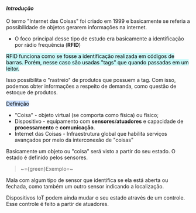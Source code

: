 
####                                                   *Introdução*

O termo "Internet das Coisas" foi criado em 1999 e basicamente se referia a possibilidade de objetos gerarem informações na internet. 

-  O foco principal desse tipo de estudo era basicamente a identificação por rádio frequência (**RFID**)

<mark style="background: #ABF7F7A6;">RFID funciona como se fosse a identificação realizada em códigos de barras. Porém, nesse caso são usadas "tags" que quando passadas em um leitor.</mark>

Isso possibilita o "rastreio" de produtos que possuem a tag. Com isso, podemos obter informações a respeito de demanda, como questão de estoque de produtos. 

<mark style="background: #ADCCFFA6;">Definição</mark>

-  "Coisa" - objeto virtual (se comporta como física) ou físico;
-  Dispositivo - equipamento com **sensores**/**atuadores** e capacidade de **processamento** e **comunicação**.
-  Internet das Coisas - Infraestrutura global que habilita serviços avançados por meio da interconexão de "coisas"

Basicamente um objeto ou "coisa" será visto a partir do seu estado. O estado é definido pelos sensores.

> ~={green}Exemplo=~

Mala com algum tipo de sensor que identifica se ela está aberta ou fechada, como também um outro sensor indicando a localização.

Dispositivos IoT podem ainda mudar o seu estado através de um controle. Esse controle é feito a partir de atuadores.
